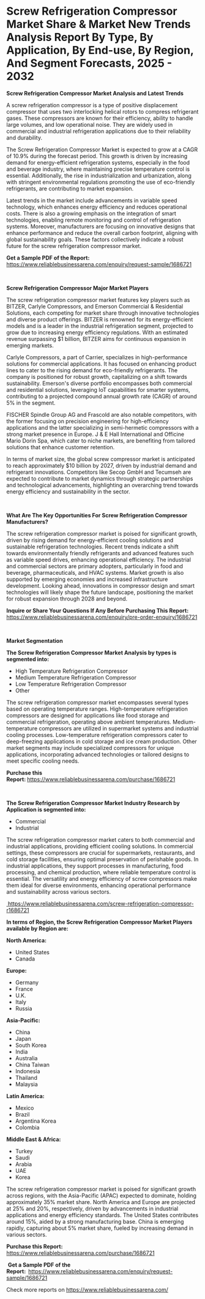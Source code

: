 <p><h1>Screw Refrigeration Compressor Market Share & Market New Trends Analysis Report By Type, By Application, By End-use, By Region, And Segment Forecasts, 2025 - 2032</h1></p><p><strong>Screw Refrigeration Compressor Market Analysis and Latest Trends</strong></p>
<p><p>A screw refrigeration compressor is a type of positive displacement compressor that uses two interlocking helical rotors to compress refrigerant gases. These compressors are known for their efficiency, ability to handle large volumes, and low operational noise. They are widely used in commercial and industrial refrigeration applications due to their reliability and durability.</p><p>The Screw Refrigeration Compressor Market is expected to grow at a CAGR of 10.9% during the forecast period. This growth is driven by increasing demand for energy-efficient refrigeration systems, especially in the food and beverage industry, where maintaining precise temperature control is essential. Additionally, the rise in industrialization and urbanization, along with stringent environmental regulations promoting the use of eco-friendly refrigerants, are contributing to market expansion.</p><p>Latest trends in the market include advancements in variable speed technology, which enhances energy efficiency and reduces operational costs. There is also a growing emphasis on the integration of smart technologies, enabling remote monitoring and control of refrigeration systems. Moreover, manufacturers are focusing on innovative designs that enhance performance and reduce the overall carbon footprint, aligning with global sustainability goals. These factors collectively indicate a robust future for the screw refrigeration compressor market.</p></p>
<p><strong>Get a Sample PDF of the Report:&nbsp;</strong> <a href="https://www.reliablebusinessarena.com/enquiry/request-sample/1686721?utm_campaign=2031&utm_medium=2&utm_source=Github&utm_content=ia&utm_term=20022025&utm_id=screw-refrigeration-compressor">https://www.reliablebusinessarena.com/enquiry/request-sample/1686721</a></p>
<p>&nbsp;</p>
<p><strong>Screw Refrigeration Compressor Major Market Players</strong></p>
<p><p>The screw refrigeration compressor market features key players such as BITZER, Carlyle Compressors, and Emerson Commercial & Residential Solutions, each competing for market share through innovative technologies and diverse product offerings. BITZER is renowned for its energy-efficient models and is a leader in the industrial refrigeration segment, projected to grow due to increasing energy efficiency regulations. With an estimated revenue surpassing $1 billion, BITZER aims for continuous expansion in emerging markets.</p><p>Carlyle Compressors, a part of Carrier, specializes in high-performance solutions for commercial applications. It has focused on enhancing product lines to cater to the rising demand for eco-friendly refrigerants. The company is positioned for robust growth, capitalizing on a shift towards sustainability. Emerson's diverse portfolio encompasses both commercial and residential solutions, leveraging IoT capabilities for smarter systems, contributing to a projected compound annual growth rate (CAGR) of around 5% in the segment.</p><p>FISCHER Spindle Group AG and Frascold are also notable competitors, with the former focusing on precision engineering for high-efficiency applications and the latter specializing in semi-hermetic compressors with a strong market presence in Europe. J & E Hall International and Officine Mario Dorin Spa, which cater to niche markets, are benefiting from tailored solutions that enhance customer retention.</p><p>In terms of market size, the global screw compressor market is anticipated to reach approximately $10 billion by 2027, driven by industrial demand and refrigerant innovations. Competitors like Secop GmbH and Tecumseh are expected to contribute to market dynamics through strategic partnerships and technological advancements, highlighting an overarching trend towards energy efficiency and sustainability in the sector.</p></p>
<p>&nbsp;</p>
<p><strong>What Are The Key Opportunities For Screw Refrigeration Compressor Manufacturers?</strong></p>
<p><p>The screw refrigeration compressor market is poised for significant growth, driven by rising demand for energy-efficient cooling solutions and sustainable refrigeration technologies. Recent trends indicate a shift towards environmentally friendly refrigerants and advanced features such as variable speed drives, enhancing operational efficiency. The industrial and commercial sectors are primary adopters, particularly in food and beverage, pharmaceuticals, and HVAC systems. Market growth is also supported by emerging economies and increased infrastructure development. Looking ahead, innovations in compressor design and smart technologies will likely shape the future landscape, positioning the market for robust expansion through 2028 and beyond.</p></p>
<p><strong>Inquire or Share Your Questions If Any Before Purchasing This Report:</strong> <a href="https://www.reliablebusinessarena.com/enquiry/pre-order-enquiry/1686721?utm_campaign=2031&utm_medium=2&utm_source=Github&utm_content=ia&utm_term=20022025&utm_id=screw-refrigeration-compressor">https://www.reliablebusinessarena.com/enquiry/pre-order-enquiry/1686721</a></p>
<p>&nbsp;</p>
<p><strong>Market Segmentation</strong></p>
<p><strong>The Screw Refrigeration Compressor Market Analysis by types is segmented into:</strong></p>
<p><ul><li>High Temperature Refrigeration Compressor</li><li>Medium Temperature Refrigeration Compressor</li><li>Low Temperature Refrigeration Compressor</li><li>Other</li></ul></p>
<p><p>The screw refrigeration compressor market encompasses several types based on operating temperature ranges. High-temperature refrigeration compressors are designed for applications like food storage and commercial refrigeration, operating above ambient temperatures. Medium-temperature compressors are utilized in supermarket systems and industrial cooling processes. Low-temperature refrigeration compressors cater to deep-freezing applications in cold storage and ice cream production. Other market segments may include specialized compressors for unique applications, incorporating advanced technologies or tailored designs to meet specific cooling needs.</p></p>
<p><strong>Purchase this Report:&nbsp;</strong><a href="https://www.reliablebusinessarena.com/purchase/1686721?utm_campaign=2031&utm_medium=2&utm_source=Github&utm_content=ia&utm_term=20022025&utm_id=screw-refrigeration-compressor">https://www.reliablebusinessarena.com/purchase/1686721</a></p>
<p>&nbsp;</p>
<p><strong>The Screw Refrigeration Compressor Market Industry Research by Application is segmented into:</strong></p>
<p><ul><li>Commercial</li><li>Industrial</li></ul></p>
<p><p>The screw refrigeration compressor market caters to both commercial and industrial applications, providing efficient cooling solutions. In commercial settings, these compressors are crucial for supermarkets, restaurants, and cold storage facilities, ensuring optimal preservation of perishable goods. In industrial applications, they support processes in manufacturing, food processing, and chemical production, where reliable temperature control is essential. The versatility and energy efficiency of screw compressors make them ideal for diverse environments, enhancing operational performance and sustainability across various sectors.</p></p>
<p><a href="https://www.reliablebusinessarena.com/screw-refrigeration-compressor-r1686721?utm_campaign=2031&utm_medium=2&utm_source=Github&utm_content=ia&utm_term=20022025&utm_id=screw-refrigeration-compressor">&nbsp;https://www.reliablebusinessarena.com/screw-refrigeration-compressor-r1686721</a></p>
<p><strong>In terms of Region, the Screw Refrigeration Compressor Market Players available by Region are:</strong></p>
<p>
    <p> <strong> North America: </strong>
        <ul>
            <li>United States</li>
            <li>Canada</li>
        </ul>
        </p> 
    <p> <strong> Europe: </strong>
        <ul>
            <li>Germany</li>
            <li>France</li>
            <li>U.K.</li>
            <li>Italy</li>
            <li>Russia</li>
        </ul>
        </p> 
    <p> <strong> Asia-Pacific: </strong>
        <ul>
            <li>China</li>
            <li>Japan</li>
            <li>South Korea</li>
            <li>India</li>
            <li>Australia</li>
            <li>China Taiwan</li>
            <li>Indonesia</li>
            <li>Thailand</li>
            <li>Malaysia</li>
        </ul>
        </p> 
    <p> <strong> Latin America: </strong>
        <ul>
            <li>Mexico</li>
            <li>Brazil</li>
            <li>Argentina Korea</li>
            <li>Colombia</li>
        </ul>
        </p> 
    <p> <strong> Middle East & Africa: </strong>
        <ul>
            <li>Turkey</li>
            <li>Saudi</li>
            <li>Arabia</li>
            <li>UAE</li>
            <li>Korea</li>
        </ul>
    </p>
    </p>
<p><p>The screw refrigeration compressor market is poised for significant growth across regions, with the Asia-Pacific (APAC) expected to dominate, holding approximately 35% market share. North America and Europe are projected at 25% and 20%, respectively, driven by advancements in industrial applications and energy efficiency standards. The United States contributes around 15%, aided by a strong manufacturing base. China is emerging rapidly, capturing about 5% market share, fueled by increasing demand in various sectors.</p></p>
<p><strong>Purchase this Report: </strong><a href="https://www.reliablebusinessarena.com/purchase/1686721?utm_campaign=2031&utm_medium=2&utm_source=Github&utm_content=ia&utm_term=20022025&utm_id=screw-refrigeration-compressor">https://www.reliablebusinessarena.com/purchase/1686721</a></p>
<p>&nbsp;<strong>Get a Sample PDF of the Report:&nbsp;&nbsp;</strong><a href="https://www.reliablebusinessarena.com/enquiry/request-sample/1686721?utm_campaign=2031&utm_medium=2&utm_source=Github&utm_content=ia&utm_term=20022025&utm_id=screw-refrigeration-compressor">https://www.reliablebusinessarena.com/enquiry/request-sample/1686721</a></p>
<p><strong></strong></p>
<p>Check more reports on <a href="https://www.reliablebusinessarena.com/?utm_campaign=2031&utm_medium=2&utm_source=Github&utm_content=ia&utm_term=20022025&utm_id=screw-refrigeration-compressor">https://www.reliablebusinessarena.com/</a></p>